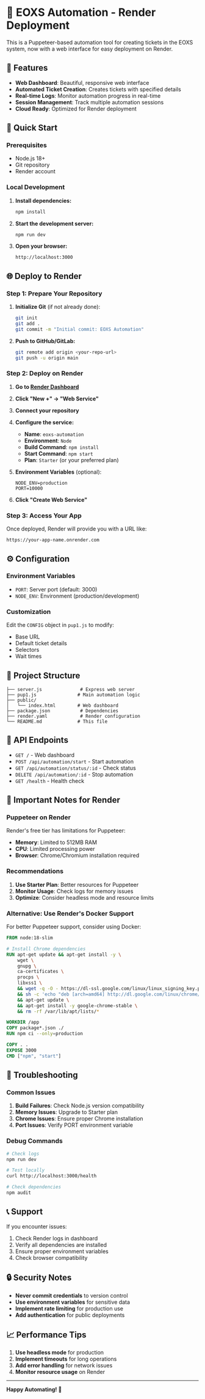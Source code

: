 # 🚀 EOXS Automation - Render Deployment

This is a Puppeteer-based automation tool for creating tickets in the EOXS system, now with a web interface for easy deployment on Render.

## 🌟 Features

- **Web Dashboard**: Beautiful, responsive web interface
- **Automated Ticket Creation**: Creates tickets with specified details
- **Real-time Logs**: Monitor automation progress in real-time
- **Session Management**: Track multiple automation sessions
- **Cloud Ready**: Optimized for Render deployment

## 🚀 Quick Start

### Prerequisites

- Node.js 18+ 
- Git repository
- Render account

### Local Development

1. **Install dependencies:**
   ```bash
   npm install
   ```

2. **Start the development server:**
   ```bash
   npm run dev
   ```

3. **Open your browser:**
   ```
   http://localhost:3000
   ```

## 🌐 Deploy to Render

### Step 1: Prepare Your Repository

1. **Initialize Git** (if not already done):
   ```bash
   git init
   git add .
   git commit -m "Initial commit: EOXS Automation"
   ```

2. **Push to GitHub/GitLab:**
   ```bash
   git remote add origin <your-repo-url>
   git push -u origin main
   ```

### Step 2: Deploy on Render

1. **Go to [Render Dashboard](https://dashboard.render.com/)**
2. **Click "New +" → "Web Service"**
3. **Connect your repository**
4. **Configure the service:**

   - **Name**: `eoxs-automation`
   - **Environment**: `Node`
   - **Build Command**: `npm install`
   - **Start Command**: `npm start`
   - **Plan**: `Starter` (or your preferred plan)

5. **Environment Variables** (optional):
   ```
   NODE_ENV=production
   PORT=10000
   ```

6. **Click "Create Web Service"**

### Step 3: Access Your App

Once deployed, Render will provide you with a URL like:
```
https://your-app-name.onrender.com
```

## ⚙️ Configuration

### Environment Variables

- `PORT`: Server port (default: 3000)
- `NODE_ENV`: Environment (production/development)

### Customization

Edit the `CONFIG` object in `pup1.js` to modify:
- Base URL
- Default ticket details
- Selectors
- Wait times

## 📁 Project Structure

```
├── server.js              # Express web server
├── pup1.js               # Main automation logic
├── public/
│   └── index.html        # Web dashboard
├── package.json           # Dependencies
├── render.yaml            # Render configuration
└── README.md             # This file
```

## 🔧 API Endpoints

- `GET /` - Web dashboard
- `POST /api/automation/start` - Start automation
- `GET /api/automation/status/:id` - Check status
- `DELETE /api/automation/:id` - Stop automation
- `GET /health` - Health check

## 🚨 Important Notes for Render

### Puppeteer on Render

Render's free tier has limitations for Puppeteer:
- **Memory**: Limited to 512MB RAM
- **CPU**: Limited processing power
- **Browser**: Chrome/Chromium installation required

### Recommendations

1. **Use Starter Plan**: Better resources for Puppeteer
2. **Monitor Usage**: Check logs for memory issues
3. **Optimize**: Consider headless mode and resource limits

### Alternative: Use Render's Docker Support

For better Puppeteer support, consider using Docker:

```dockerfile
FROM node:18-slim

# Install Chrome dependencies
RUN apt-get update && apt-get install -y \
    wget \
    gnupg \
    ca-certificates \
    procps \
    libxss1 \
    && wget -q -O - https://dl-ssl.google.com/linux/linux_signing_key.pub | apt-key add - \
    && sh -c 'echo "deb [arch=amd64] http://dl.google.com/linux/chrome/deb/ stable main" >> /etc/apt/sources.list.d/google.list' \
    && apt-get update \
    && apt-get install -y google-chrome-stable \
    && rm -rf /var/lib/apt/lists/*

WORKDIR /app
COPY package*.json ./
RUN npm ci --only=production

COPY . .
EXPOSE 3000
CMD ["npm", "start"]
```

## 🐛 Troubleshooting

### Common Issues

1. **Build Failures**: Check Node.js version compatibility
2. **Memory Issues**: Upgrade to Starter plan
3. **Chrome Issues**: Ensure proper Chrome installation
4. **Port Issues**: Verify PORT environment variable

### Debug Commands

```bash
# Check logs
npm run dev

# Test locally
curl http://localhost:3000/health

# Check dependencies
npm audit
```

## 📞 Support

If you encounter issues:
1. Check Render logs in dashboard
2. Verify all dependencies are installed
3. Ensure proper environment variables
4. Check browser compatibility

## 🔒 Security Notes

- **Never commit credentials** to version control
- **Use environment variables** for sensitive data
- **Implement rate limiting** for production use
- **Add authentication** for public deployments

## 📈 Performance Tips

1. **Use headless mode** for production
2. **Implement timeouts** for long operations
3. **Add error handling** for network issues
4. **Monitor resource usage** on Render

---

**Happy Automating! 🎉**
